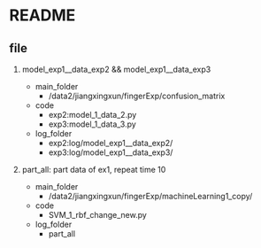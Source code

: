 # README
## file
1. model_exp1__data_exp2 &&  model_exp1__data_exp3
	* main_folder
		* /data2/jiangxingxun/fingerExp/confusion_matrix
	* code
		* exp2:model_1_data_2.py
		* exp3:model_1_data_3.py
	* log_folder
		* exp2:log/model_exp1__data_exp2/
		* exp3:log/model_exp1__data_exp3/

2. part_all: part data of ex1, repeat time 10
	* main_folder
		* /data2/jiangxingxun/fingerExp/machineLearning1_copy/
	* code
		* SVM_1_rbf_change_new.py
	* log_folder
		* part_all